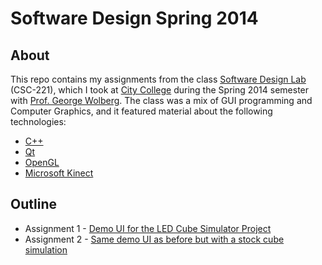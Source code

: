 Software Design Spring 2014
====

About
----
This repo contains my assignments from the class [Software Design Lab][1] (CSC-221), which I took at [City College][2] during the Spring 2014 semester with [Prof. George Wolberg][3]. The class was a mix of GUI programming and Computer Graphics, and it featured material about the following technologies:

* [C++][4]
* [Qt][5]
* [OpenGL][6]
* [Microsoft Kinect][7]

Outline
----
* Assignment 1 - [Demo UI for the LED Cube Simulator Project][8]
* Assignment 2 - [Same demo UI as before but with a stock cube simulation][9]

[1]: http://www-cs.ccny.cuny.edu/~wolberg/cs221/index.html
[2]: http://www.ccny.cuny.edu/
[3]: http://www-cs.engr.ccny.cuny.edu/~wolberg/
[4]: http://en.wikipedia.org/wiki/C%2B%2B
[5]: http://en.wikipedia.org/wiki/Qt_%28software%29
[6]: http://www.opengl.org/
[7]: http://en.wikipedia.org/wiki/Microsoft_Kinect
[8]: https://bitbucket.org/ian_s_mcb/software-design-spring2014/src/tip/assign-1/ledcube/ 
[9]: https://bitbucket.org/ian_s_mcb/software-design-spring2014/src/tip/assign-2/
